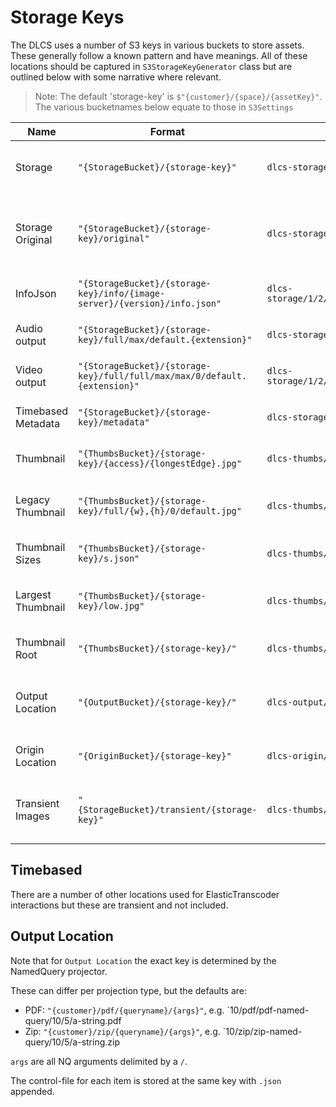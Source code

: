 # Storage Keys

The DLCS uses a number of S3 keys in various buckets to store assets. These generally follow a known pattern and have meanings. All of these locations should be captured in `S3StorageKeyGenerator` class but are outlined below with some narrative where relevant. 

> Note:
> The default 'storage-key' is `$"{customer}/{space}/{assetKey}"`.
> The various bucketnames below equate to those in `S3Settings`

| Name                        | Format                                                                    | Example                                                | Description                                                                                       |
| --------------------------- | ------------------------------------------------------------------------- | ------------------------------------------------------ | ------------------------------------------------------------------------------------------------- |
| Storage                     | `"{StorageBucket}/{storage-key}"`                                         | `dlcs-storage/1/2/foo`                                 | Default location where generated derivatives are stored                                           |
| Storage Original            | `"{StorageBucket}/{storage-key}/original"`                                | `dlcs-storage/1/2/foo/original`                        | Where direct-copy of origin is stored. For `/file/` delivery or images with `use-original` policy |
| InfoJson                    | `"{StorageBucket}/{storage-key}/info/{image-server}/{version}/info.json"` | `dlcs-storage/1/2/foo/info/cantaloupe/v3/info.json`    | Location where pregenerated info.json stored                                                      |
| Audio output                | `"{StorageBucket}/{storage-key}/full/max/default.{extension}"`            | `dlcs-storage/1/2/foo/full/max/default.mp3`            | Location where transcoded audio stored                                                            |
| Video output                | `"{StorageBucket}/{storage-key}/full/full/max/max/0/default.{extension}"` | `dlcs-storage/1/2/foo/full/full/max/max/0/default.mp4` | Location where transcoded video stored                                                            |
| Timebased Metadata          | `"{StorageBucket}/{storage-key}/metadata"`                                | `dlcs-storage/1/2/foo/metadata`                        | XML blob storing ElasticTranscoder JobId                                                          |
| Thumbnail                   | `"{ThumbsBucket}/{storage-key}/{access}/{longestEdge}.jpg"`               | `dlcs-thumbs/1/2/foo/open/100.jpg`                     | Location of specific thumbnail                                                                    |
| Legacy Thumbnail            | `"{ThumbsBucket}/{storage-key}/full/{w},{h}/0/default.jpg"`               | `dlcs-thumbs/1/2/foo/full/100,200/0/default.jpg`       | Location of specific thumbnail using legacy layout                                                |
| Thumbnail Sizes             | `"{ThumbsBucket}/{storage-key}/s.json"`                                   | `dlcs-thumbs/1/2/foo/s.json`                           | JSON blob storing known thumbnails                                                                |
| Largest Thumbnail           | `"{ThumbsBucket}/{storage-key}/low.jpg"`                                  | `dlcs-thumbs/1/2/foo/low.jpg`                          | The location of the largest generated thumbnail                                                   |
| Thumbnail Root              | `"{ThumbsBucket}/{storage-key}/"`                                         | `dlcs-thumbs/1/2/foo/`                                 | Root key where thumbnails will reside                                                             |
| Output Location             | `"{OutputBucket}/{storage-key}/"`                                         | `dlcs-output/1/2/foo/`                                 | Root key where DLCS 'output' is stored (e.g. projected NQ to PDF or Zip)                          |
| Origin Location             | `"{OriginBucket}/{storage-key}"`                                          | `dlcs-origin/1/2/foo`                                  | Location where directly uploaded bytes are stored                                                 |
| Transient Images            | `"{StorageBucket}/transient/{storage-key}"`                               | `dlcs-thumbs/1/2/foo/open/100.jpg`                     | Location of transient images, that will be cleaned up by lifecycle policies                       |


## Timebased

There are a number of other locations used for ElasticTranscoder interactions but these are transient and not included.

## Output Location

Note that for `Output Location` the exact key is determined by the NamedQuery projector.

These can differ per projection type, but the defaults are:

* PDF: `"{customer}/pdf/{queryname}/{args}"`, e.g. `10/pdf/pdf-named-query/10/5/a-string.pdf
* Zip: `"{customer}/zip/{queryname}/{args}"`, e.g. `10/zip/zip-named-query/10/5/a-string.zip

 `args` are all NQ arguments delimited by a `/`.

 The control-file for each item is stored at the same key with `.json` appended.
